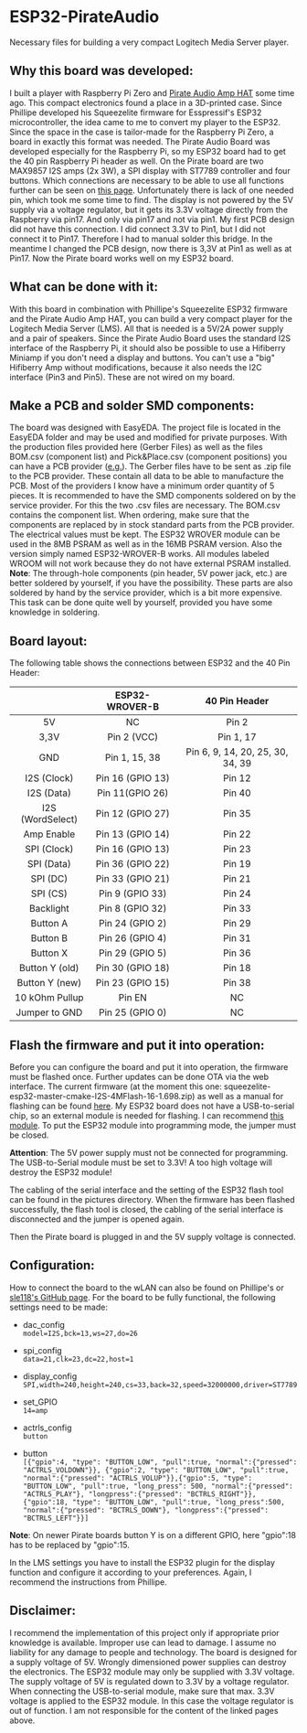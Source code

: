 # ESP32-PirateAudio
Necessary files for building a very compact Logitech Media Server player. 
## Why this board was developed:

I built a player with Raspberry Pi Zero and [Pirate Audio Amp HAT](https://shop.pimoroni.com/products/pirate-audio-3w-stereo-amp) some time ago.
This compact electronics found a place in a 3D-printed case.
Since Phillipe developed his Squeezelite firmware for Esspressif's ESP32 microcontroller, the idea came to me to convert my player to the ESP32. Since the space in the case is tailor-made for the Raspberry Pi Zero, a board in exactly this format was needed. The Pirate Audio Board was developed especially for the Raspberry Pi, so my ESP32 board had to get the 40 pin Raspberry Pi header as well.
On the Pirate board are two MAX9857 I2S amps (2x 3W), a SPI display with ST7789 controller and four buttons.
Which connections are necessary to be able to use all functions further can be seen on [this page](https://de.pinout.xyz/pinout/pirate_audio_3w_amp#).
Unfortunately there is lack of one needed pin, which took me some time to find. The display is not powered by the 5V supply via a voltage regulator,
but it gets its 3.3V voltage directly from the Raspberry via pin17. And only via pin17 and not via pin1.
My first PCB design did not have this connection. I did connect 3.3V to Pin1, but I did not connect it to Pin17.
Therefore I had to manual solder this bridge. In the meantime I changed the PCB design, now there is 3,3V at Pin1 as well as at Pin17.
Now the Pirate board works well on my ESP32 board.

## What can be done with it:

With this board in combination with Phillipe's Squeezelite ESP32 firmware and the Pirate Audio Amp HAT, you can build a very compact player for the Logitech Media Server (LMS). All that is needed is a 5V/2A power supply and a pair of speakers.
Since the Pirate Audio Board uses the standard I2S interface of the Raspberry Pi, it should also be possible to use a Hifiberry Miniamp if you don't need a display and buttons.
You can't use a "big" Hifiberry Amp without modifications, because it also needs the I2C interface (Pin3 and Pin5). These are not wired on my board.

## Make a PCB and solder SMD components:

The board was designed with EasyEDA. The project file is located in the EasyEDA folder and may be used and modified for private purposes.
With the production files provided here (Gerber Files) as well as the files BOM.csv (component list) and Pick&Place.csv (component positions) you can have a PCB provider ([e.g.](https://jlcpcb.com)).
The Gerber files have to be sent as .zip file to the PCB provider. These contain all data to be able to manufacture the PCB. Most of the providers I know have a minimum order quantity of 5 pieces. It is recommended to have the SMD components soldered on by the service provider. For this the two .csv files are necessary.
The BOM.csv contains the component list. When ordering, make sure that the components are replaced by in stock standard parts from the PCB provider. The electrical values must be kept. The ESP32 WROVER module can be used in the 8MB PSRAM as well as in the 16MB PSRAM version. Also the version simply named ESP32-WROVER-B works.
All modules labeled WROOM will not work because they do not have external PSRAM installed.
**Note**: The through-hole components (pin header, 5V power jack, etc.) are better soldered by yourself, if you have the possibility. These parts are also soldered by hand by the service provider, which is a bit more expensive. This task can be done quite well by yourself, provided you have some knowledge in soldering.

## Board layout:

The following table shows the connections between ESP32 and the 40 Pin Header:

|  | ESP32-WROVER-B | 40 Pin Header |
| :------------: | :------------: | :------------: |
| 5V | NC | Pin 2 |
| 3,3V | Pin 2 (VCC) | Pin 1, 17 |
| GND | Pin 1, 15, 38 | Pin 6, 9, 14, 20, 25, 30, 34, 39 |
| I2S (Clock) | Pin 16 (GPIO 13) | Pin 12 |
| I2S (Data) | Pin 11(GPIO 26) | Pin 40 |
| I2S (WordSelect) | Pin 12 (GPIO 27) | Pin 35 |
| Amp Enable | Pin 13 (GPIO 14) | Pin 22 |
| SPI (Clock) | Pin 16 (GPIO 13) | Pin 23 |
| SPI (Data) | Pin 36 (GPIO 22) | Pin 19 |
| SPI (DC) | Pin 33 (GPIO 21) | Pin 21 |
| SPI (CS) | Pin 9 (GPIO 33) | Pin 24 |
| Backlight | Pin 8 (GPIO 32) | Pin 33 |
| Button A | Pin 24 (GPIO 2) | Pin 29 |
| Button B | Pin 26 (GPIO 4) | Pin 31 |
| Button X | Pin 29 (GPIO 5) | Pin 36 |
| Button Y (old) | Pin 30 (GPIO 18) | Pin 18 |
| Button Y (new) | Pin 23 (GPIO 15) | Pin 38 |
| 10 kOhm Pullup | Pin EN | NC |
| Jumper to GND | Pin 25 (GPIO 0) | NC |

## Flash the firmware and put it into operation:

Before you can configure the board and put it into operation, the firmware must be flashed once. Further updates can be done OTA via the web interface.
The current firmware (at the moment this one: squeezelite-esp32-master-cmake-I2S-4MFlash-16-1.698.zip) as well as a manual for flashing can be found [here](https://github.com/sle118/squeezelite-esp32).
My ESP32 board does not have a USB-to-serial chip, so an external module is needed for flashing. I can recommend [this module](https://de.aliexpress.com/item/32828640989.html?albpd=de32828640989&acnt=708-803-3821&aff_platform=aaf&albpg=1240648134658&netw=u&albcp=9599365821&sk=UneMJZVf&trgt=1240648134658&terminal_id=cb90a984c6704024b9d10f47dab3cb43&tmLog=new_Detail&needSmbHouyi=false&albbt=Google_7_shopping&src=google&crea=de32828640989&aff_fcid=0df8fe743af744ffa314b38fcb0b7f42-1625766660782-06276-UneMJZVf&gclid=EAIaIQobChMIrIf4uITU8QIVqhJ7Ch2_jA0NEAQYCyABEgLKgfD_BwE&albag=101872837187&aff_fsk=UneMJZVf&albch=shopping&albagn=888888&isSmbAutoCall=false&aff_trace_key=0df8fe743af744ffa314b38fcb0b7f42-1625766660782-06276-UneMJZVf&device=c&gclsrc=aw.ds).
To put the ESP32 module into programming mode, the jumper must be closed.

**Attention**: The 5V power supply must not be connected for programming. The USB-to-Serial module must be set to 3.3V! A too high voltage will destroy the ESP32 module!

The cabling of the serial interface and the setting of the ESP32 flash tool can be found in the pictures directory.
When the firmware has been flashed successfully, the flash tool is closed, the cabling of the serial interface is disconnected and the jumper is opened again.

Then the Pirate board is plugged in and the 5V supply voltage is connected.

## Configuration:

How to connect the board to the wLAN can also be found on Phillipe's or [sle118's GitHub page](https://github.com/sle118/squeezelite-esp32).
For the board to be fully functional, the following settings need to be made:

 * dac_config</br>
  `model=I2S,bck=13,ws=27,do=26`

 * spi_config</br>
  `data=21,clk=23,dc=22,host=1`

 * display_config</br>
  `SPI,width=240,height=240,cs=33,back=32,speed=32000000,driver=ST7789`

 * set_GPIO</br>
  `14=amp`

 * actrls_config</br>
  `button`

 * button</br>
  `[{"gpio":4, "type": "BUTTON_LOW", "pull":true, "normal":{"pressed": "ACTRLS_VOLDOWN"}}, {"gpio":2, "type": "BUTTON_LOW", "pull":true, "normal":{"pressed": "ACTRLS_VOLUP"}},{"gpio":5, "type": "BUTTON_LOW", "pull":true, "long_press": 500, "normal":{"pressed": "ACTRLS_PLAY"}, "longpress":{"pressed": "BCTRLS_RIGHT"}},{"gpio":18, "type": "BUTTON_LOW", "pull":true, "long_press":500, "normal":{"pressed": "BCTRLS_DOWN"}, "longpress":{"pressed": "BCTRLS_LEFT"}}]`

**Note**: On newer Pirate boards button Y is on a different GPIO, here "gpio":18 has to be replaced by "gpio":15.

In the LMS settings you have to install the ESP32 plugin for the display function and configure it according to your preferences. Again, I recommend the instructions from Phillipe.

## Disclaimer:

I recommend the implementation of this project only if appropriate prior knowledge is available.
Improper use can lead to damage. I assume no liability for any damage to people and technology.
The board is designed for a supply voltage of 5V. Wrongly dimensioned power supplies can destroy the electronics.
The ESP32 module may only be supplied with 3.3V voltage.
The supply voltage of 5V is regulated down to 3.3V by a voltage regulator. When connecting the USB-to-serial module, make sure that max. 3.3V voltage is applied to the ESP32 module. In this case the voltage regulator is out of function.
I am not responsible for the content of the linked pages above.
